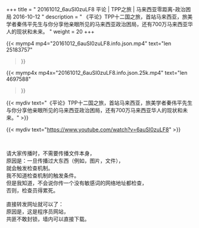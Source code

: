+++
title = " 20161012_6auSI0zuLF8 平论 | TPP之旅 | 马来西亚零距离-政治困局 2016-10-12 "
description = " 《平论》TPP十二国之旅，首站马来西亚，旅美学者秦伟平先生与你分享他亲眼所见的马来西亚政治困局，还有700万马来西亚华人的现状和未来。 "
weight = 20
+++

{{< mymp4 mp4="20161012_6auSI0zuLF8.info.json.mp4" 
text="len 25183757"
>}}

{{< mymp4x  mp4x="20161012_6auSI0zuLF8.info.json.25k.mp4"
text="len 4697588"
>}}


{{< mydiv text="《平论》TPP十二国之旅，首站马来西亚，旅美学者秦伟平先生与你分享他亲眼所见的马来西亚政治困局，还有700万马来西亚华人的现状和未来。" >}}
<br>

{{< mydiv text="https://www.youtube.com/watch?v=6auSI0zuLF8" >}}


<br>

请大家传播时，不需要传播文件本身，<br>
原因是：一旦传播过大东西（例如，图片，文件），<br>
就会触发检查机制。<br>
我不知道检查机制的触发条件。<br>
但是我知道，不会说你传一个没有敏感词的网络地址都检查，<br>
否则，检查员得累死。<br><br>
直接转发网址就可以了：<br>
原因是，这是程序员网站，<br>
共匪不敢封锁，墙内可以直接下载。


